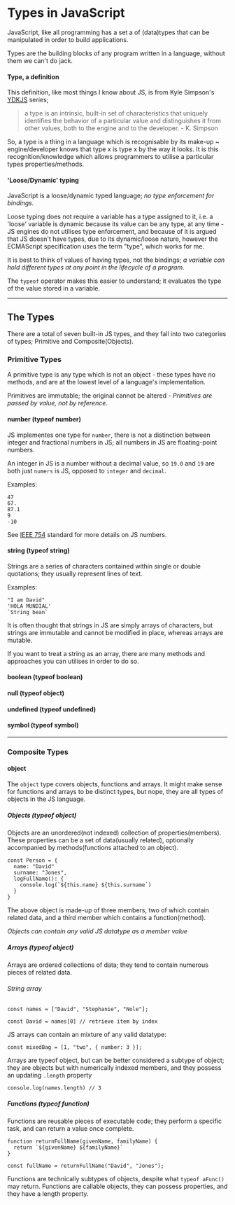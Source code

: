 # Types in JavaScript

JavaScript, like all programming has a set a of (data)types that can be manipulated in order to build applications.

Types are the building blocks of any program written in a language, without them we can't do jack. 


#### Type, a definition
This definition, like most things I know about JS, is from Kyle Simpson's [YDKJS](https://github.com/getify/You-Dont-Know-JS) series;
> a type is an intrinsic, built-in set of characteristics that uniquely identifies the behavior of a particular value and distinguishes it from other values, both to the engine and to the developer. - K. Simpson

So, a type is a thing in a language which is recognisable by its make-up ~ engine/developer knows that type x is type x by the way it looks. It is this recognition/knowledge which allows programmers to utilise a particular types properties/methods.

#### 'Loose/Dynamic' typing
JavaScript is a loose/dynamic typed language; *no type enforcement for bindings.*

Loose typing does not require a variable has a type assigned to it, i.e. a 'loose' variable is dynamic because its value can be any type, at any time - JS engines do not utilises type enforcement, and because of it is argued that JS doesn't have types, due to its dynamic/loose nature, however the ECMAScript specification uses the term "type", which works for me.

It is best to think of values of having types, not the bindings; *a variable can hold different types at any point in the lifecycle of a program.*

The `typeof` operator makes this easier to understand; it evaluates the type of the value stored in a variable.

---
## The Types
There are a total of seven built-in JS types, and they fall into two categories of types; Primitive and Composite(Objects).

### __Primitive Types__
A primitive type is any type which is not an object - these types have no methods, and are at the lowest level of a language's implementation.

Primitives are immutable; the original cannot be altered - _*Primitives are passed by value, not by reference*_.

#### number (typeof number)
JS implementes one type for `number`, there is not a distinction between integer and fractional numbers in JS; all numbers in JS are floating-point numbers.

An integer in JS is a number without a decimal value, so `19.0` and `19` are both just `numers` is JS, opposed to `integer` and `decimal`.

Examples:

```
47
67.
87.1
9
-10
```



See [IEEE 754](https://en.wikipedia.org/wiki/IEEE_754) standard for more details on JS numbers.

#### string (typeof string)
Strings are a series of characters contained within single or double quotations; they usually represent lines of text.

Examples:

```
"I am David"
'HOLA MUNDIAL'
`String bean`
```

It is often thought that strings in JS are simply arrays of characters, but strings are immutable and cannot be modified in place, whereas arrays are mutable. 

If you want to treat a string as an array, there are many methods and approaches you can utilises in order to do so.


#### boolean (typeof boolean)
#### null (typeof object)
#### undefined (typeof undefined)
#### symbol (typeof symbol)


---
### __Composite Types__

#### object 
The `object` type covers objects, functions and arrays. It might make sense for functions and arrays to be distinct types, but nope, they are all types of objects in the JS language.


##### Objects (typeof object)
Objects are an unordered(not indexed) collection of properties(members). These properties can be a set of data(usually related), optionally accompanied by methods(functions attached to an object).

```
const Person = {
  name: "David"
  surname: "Jones",
  logFullName(): {
    console.log(`${this.name} ${this.surname`)
  }
}
```

The above object is made-up of three members, two of which contain related data, and a third member which contains a function(method).

*Objects can contain any valid JS datatype as a member value*


##### Arrays (typeof object)
Arrays are ordered collections of data; they tend to contain numerous pieces of related data.

###### String array
```
const names = ["David", "Stephanie", "Nole"];

const David = names[0] // retrieve item by index

```

JS arrays can contain an mixture of any valid datatype:
```
const mixedBag = [1, "two", { number: 3 }];
```

Arrays are typeof object, but can be better considered a subtype of object; they are objects but with numerically indexed members, and they possess an updating `.length` property

```
console.log(names.length) // 3
```

##### Functions (typeof function)
Functions are reusable pieces of executable code; they perform a specific task, and can return a value once complete.

```
function returnFullName(givenName, familyName) {
  return `${givenName} ${familyName}`
}

const fullName = returnFullName("David", "Jones");
```

Functions are technically subtypes of objects, despite what `typeof aFunc()` may return. Functions are callable objects, they can possess properties, and they have a length property.

